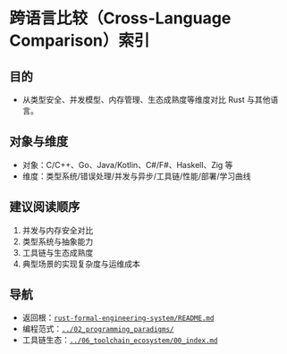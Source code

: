 # 跨语言比较（Cross-Language Comparison）索引

## 目的

- 从类型安全、并发模型、内存管理、生态成熟度等维度对比 Rust 与其他语言。

## 对象与维度

- 对象：C/C++、Go、Java/Kotlin、C#/F#、Haskell、Zig 等
- 维度：类型系统/错误处理/并发与异步/工具链/性能/部署/学习曲线

## 建议阅读顺序

1) 并发与内存安全对比
2) 类型系统与抽象能力
3) 工具链与生态成熟度
4) 典型场景的实现复杂度与运维成本

## 导航

- 返回根：[`rust-formal-engineering-system/README.md`](../README.md)
- 编程范式：[`../02_programming_paradigms/`](../02_programming_paradigms/)
- 工具链生态：[`../06_toolchain_ecosystem/00_index.md`](../06_toolchain_ecosystem/00_index.md)

